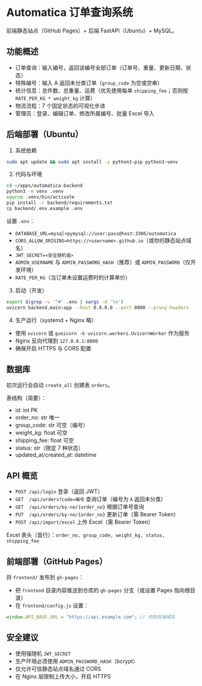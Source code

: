 # Automatica 订单查询系统

前端静态站点（GitHub Pages）+ 后端 FastAPI（Ubuntu）+ MySQL。

## 功能概述

- 订单查询：输入编号，返回该编号全部订单（订单号、重量、更新日期、状态）
- 特殊编号：输入 A 返回未分类订单（`group_code` 为空或空串）
- 统计信息：总件数、总重量、运费（优先使用每单 `shipping_fee`；否则按 `RATE_PER_KG * weight_kg` 计算）
- 物流流程：7 个固定状态的可视化步进
- 管理员：登录、编辑订单、修改所属编号、批量 Excel 导入

## 后端部署（Ubuntu）

1) 系统依赖

```bash
sudo apt update && sudo apt install -y python3-pip python3-venv
```

2) 代码与环境

```bash
cd ~/apps/automatica-backend
python3 -m venv .venv
source .venv/bin/activate
pip install -r backend/requirements.txt
cp backend/.env.example .env
```

设置 `.env`：

- `DATABASE_URL=mysql+pymysql://user:pass@host:3306/automatica`
- `CORS_ALLOW_ORIGINS=https://<username>.github.io`（或你的静态站点域名）
- `JWT_SECRET=<安全随机值>`
- `ADMIN_USERNAME` 与 `ADMIN_PASSWORD_HASH`（推荐）或 `ADMIN_PASSWORD`（仅开发环境）
- `RATE_PER_KG`（当订单未设置运费时的计算单价）

3) 启动（开发）

```bash
export $(grep -v '^#' .env | xargs -d '\n')
uvicorn backend.main:app --host 0.0.0.0 --port 8000 --proxy-headers
```

4) 生产运行（systemd + Nginx 略）

- 使用 `uvicorn` 或 `gunicorn -k uvicorn.workers.UvicornWorker` 作为服务
- Nginx 反向代理到 `127.0.0.1:8000`
- 确保开启 HTTPS 与 CORS 配置

## 数据库

初次运行会自动 `create_all` 创建表 `orders`。

表结构（简要）：

- id: int PK
- order_no: str 唯一
- group_code: str 可空（编号）
- weight_kg: float 可空
- shipping_fee: float 可空
- status: str（限定 7 种状态）
- updated_at/created_at: datetime

## API 概览

- `POST /api/login` 登录（返回 JWT）
- `GET  /api/orders?code=编号` 查询订单（编号为 `A` 返回未分类）
- `GET  /api/orders/by-no/{order_no}` 根据订单号查询
- `PUT  /api/orders/by-no/{order_no}` 更新订单（需 Bearer Token）
- `POST /api/import/excel` 上传 Excel（需 Bearer Token）

Excel 表头（首行）：`order_no, group_code, weight_kg, status, shipping_fee`

## 前端部署（GitHub Pages）

将 `frontend/` 发布到 `gh-pages`：

- 把 `frontend` 目录内容推送到仓库的 `gh-pages` 分支（或设置 Pages 指向根目录）
- 在 `frontend/config.js` 设置：

```js
window.API_BASE_URL = "https://api.example.com"; // 你的后端域名
```

## 安全建议

- 使用强随机 `JWT_SECRET`
- 生产环境必须使用 `ADMIN_PASSWORD_HASH`（bcrypt）
- 仅允许可信静态站点域名通过 CORS
- 在 Nginx 层限制上传大小，开启 HTTPS

